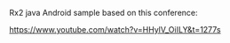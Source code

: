 Rx2 java Android sample based on this conference:

https://www.youtube.com/watch?v=HHylV_OiILY&t=1277s
